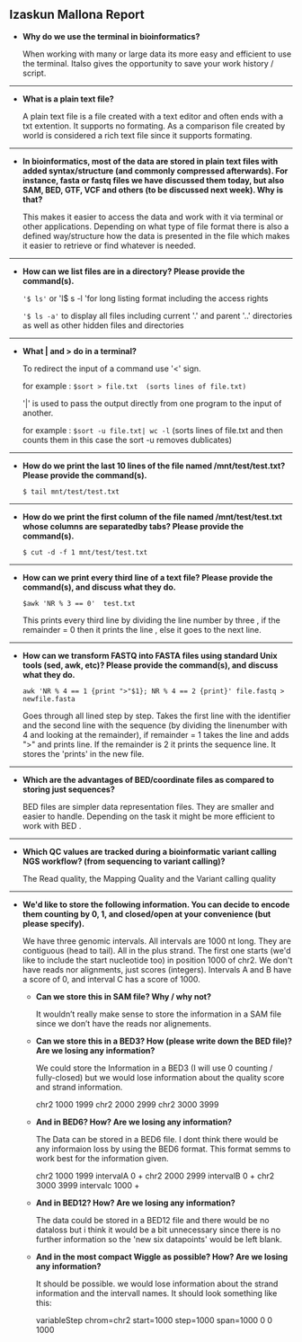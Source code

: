 ## Izaskun Mallona Report



* **Why do we use the terminal in bioinformatics?**

   When working with many or large data its more easy and efficient to use the terminal. Italso gives the opportunity to save your work history / script.


---
* **What is a plain text file?**

   A plain text file is a file created with a text editor and often ends with a txt extention. It supports no formating. As a comparison file created by world is considered a rich text file since it supports formating. 


---
* **In bioinformatics, most of the data are stored in plain text files with added syntax/structure (and commonly compressed afterwards). For instance, fasta or fastq files we have discussed them today, but also SAM, BED, GTF, VCF and others (to be discussed next week). Why is that?**

   This makes it easier to access the data and work with it via terminal or other applications. Depending on what type of file format there is also a defined way/structure how the data is presented in the file which makes it easier to retrieve or find whatever is needed.

---
* **How can we list files are in a directory? Please provide the command(s).**


   ``` '$ ls' ```
   or 'l$ s -l 'for long listing format including the access rights

   ``` '$ ls -a' ``` to display all files including current '.' and parent '..' directories as well as other hidden files and directories

---
* **What | and > do in a terminal?**


   To redirect the input of a command use '<' sign.

   for example : ``` $sort > file.txt  (sorts lines of file.txt) ```



   '|' is used to pass  the output directly from one program to the input of another.

   for example : ``` $sort -u file.txt| wc -l ``` (sorts lines of file.txt and then counts them in this case the sort -u removes dublicates)


---
* **How do we print the last 10 lines of the file named /mnt/test/test.txt? Please provide the command(s).**

   ``` $ tail mnt/test/test.txt ```


---
* **How do we print the first column of the file named /mnt/test/test.txt whose columns are separatedby tabs? Please provide the command(s).**

   ``` $ cut -d -f 1 mnt/test/test.txt ```

---
* **How can we print every third line of a text file? Please provide the command(s), and discuss what they do.**

   ``` $awk 'NR % 3 == 0'  test.txt ```

   This prints every third line by dividing the line number by three , if the remainder = 0 then it prints the line , else it goes to the next line.



---
* **How can we transform FASTQ into FASTA files using standard Unix tools (sed, awk, etc)? Please provide the command(s), and discuss what they do.**

   ``` awk 'NR % 4 == 1 {print ">"$1}; NR % 4 == 2 {print}' file.fastq > newfile.fasta ```
   
   Goes through all lined step by step. Takes the first line with the identifier and the second line with the sequence (by dividing the linenumber with 4 and looking at the remainder), if remainder = 1 takes the line and adds ">" and prints line. If the remainder is 2 it prints the sequence line. It stores the 'prints' in the new file.
   
   
---
* **Which are the advantages of BED/coordinate files as compared to storing just sequences?**

   BED files are simpler data representation files. They are smaller and easier to handle. Depending on the task it might be more efficient to work with BED .

---
* **Which QC values are tracked during a bioinformatic variant calling NGS workflow? (from sequencing to variant calling)?**

   The Read quality, the Mapping Quality and the Variant calling quality


---
* **We'd like to store the following information. You can decide to encode them counting by 0, 1, and closed/open at your convenience (but please specify).**

   We have three genomic intervals. All intervals are 1000 nt long. They are contiguous (head to tail). All in the plus strand. The first one starts (we'd like to include the start nucleotide too) in position 1000 of chr2. We don't have reads nor alignments, just scores (integers). Intervals A and B have a score of 0, and interval C has a score of 1000.



 
   * **Can we store this in SAM file? Why / why not?**
    
      It wouldn’t really make sense to store the information in a SAM file since we don’t have the reads nor alignements. 
    


    * **Can we store this in a BED3? How (please write down the BED file)? Are we losing any information?**
     
      We could store the Information in a BED3 (I will use 0 counting / fully-closed) but we would lose information about the quality score and strand information.
      
      chr2 1000 1999 
      chr2 2000 2999
      chr2 3000 3999



    * **And in BED6? How? Are we losing any information?**
    
      The Data can be stored in a BED6 file. I dont think there would be any informaion loss by using the BED6 format. This format semms to work best for the information given.
      
      chr2 1000 1999 intervalA 0 +
      chr2 2000 2999 intervalB 0 +
      chr2 3000 3999 intervalc 1000 +



    * **And in BED12? How? Are we losing any information?**
    
      The data could be stored in a BED12 file and there would be no dataloss but i think it would be a bit unnecessary since there is no further information so the 'new six datapoints' would be left blank.
     
     
     
    * **And in the most compact Wiggle as possible? How? Are we losing any information?**

      It should be possible. we would lose information about the strand information and the intervall names. It should look something like this:
   
      variableStep chrom=chr2 start=1000 step=1000 span=1000
      0
      0
      1000
   
